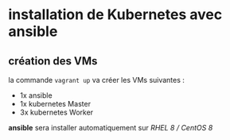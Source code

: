 # installation de Kubernetes avec ansible
## création des VMs 
la commande ```vagrant up``` va créer les VMs suivantes : 

- 1x ansible 
- 1x kubernetes Master
- 3x kubernetes Worker

**ansible** sera installer automatiquement sur *RHEL 8 / CentOS 8* 